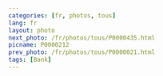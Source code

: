 ```yaml
---
categories: [fr, photos, tous]
lang: fr
layout: photo
next_photo: /fr/photos/tous/P0000435.html
picname: P0000212
prev_photo: /fr/photos/tous/P0000021.html
tags: [Bank]
---
```

